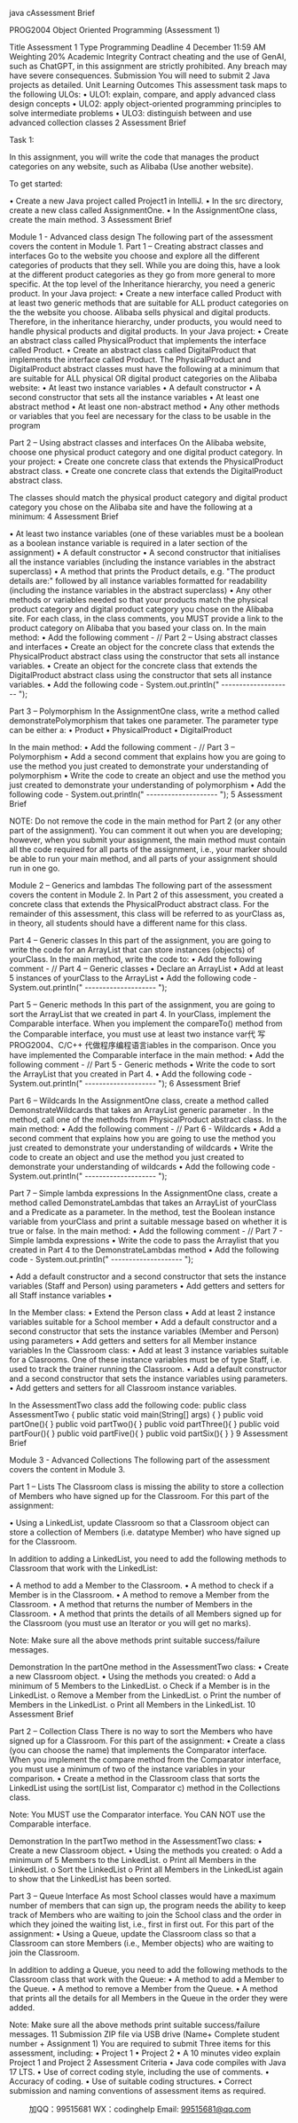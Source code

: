 java cAssessment Brief 

PROG2004 
Object Oriented Programming (Assessment 1) 
 
Title Assessment 1 
Type Programming 
Deadline 4 December 11:59 AM 
Weighting 20% 
Academic Integrity Contract cheating and the use of GenAI, such as ChatGPT, in this assignment are strictly prohibited. Any 
breach may have severe consequences. 
Submission You will need to submit 2 Java projects as detailed. 
Unit Learning Outcomes This assessment task maps to the following ULOs: 
• ULO1: explain, compare, and apply advanced class design concepts 
• ULO2: apply object-oriented programming principles to solve intermediate problems 
• ULO3: distinguish between and use advanced collection classes 2 
Assessment Brief 
 
Task 1: 
 
 In this assignment, you will write the code that manages the product categories on any website, such as Alibaba (Use another website). 
 
 To get started: 
 
• Create a new Java project called Project1 in IntelliJ. 
• In the src directory, create a new class called AssignmentOne. 
• In the AssignmentOne class, create the main method. 3 
Assessment Brief 
 
 
Module 1 - Advanced class design 
The following part of the assessment covers the content in Module 1. 
Part 1 – Creating abstract classes and interfaces 
Go to the website you choose and explore all the different categories of products that they sell. While you are doing this, have a look at the 
different product categories as they go from more general to more specific. At the top level of the Inheritance hierarchy, you need a generic 
product. In your Java project: 
• Create a new interface called Product with at least two generic methods that are suitable for ALL product categories on the the website 
you choose. 
Alibaba sells physical and digital products. Therefore, in the inheritance hierarchy, under products, you would need to handle physical products 
and digital products. In your Java project: 
• Create an abstract class called PhysicalProduct that implements the interface called Product. 
• Create an abstract class called DigitalProduct that implements the interface called Product. 
The PhysicalProduct and DigitalProduct abstract classes must have the following at a minimum that are suitable for ALL physical OR digital 
product categories on the Alibaba website: 
• At least two instance variables 
• A default constructor 
• A second constructor that sets all the instance variables 
• At least one abstract method 
• At least one non-abstract method 
• Any other methods or variables that you feel are necessary for the class to be usable in the program 
 
 
Part 2 – Using abstract classes and interfaces 
On the Alibaba website, choose one physical product category and one digital product category. In your project: 
• Create one concrete class that extends the PhysicalProduct abstract class. 
• Create one concrete class that extends the DigitalProduct abstract class. 
 
 The classes should match the physical product category and digital product category you chose on the Alibaba site and have the following at 
a minimum: 4 
Assessment Brief 
 
 
• At least two instance variables (one of these variables must be a boolean as a boolean instance variable is required in a later section of the 
assignment) 
• A default constructor 
• A second constructor that initialises all the instance variables (including the instance variables in the abstract superclass) 
• A method that prints the Product details, e.g. "The product details are:" followed by all instance variables formatted for readability 
(including the instance variables in the abstract superclass) 
• Any other methods or variables needed so that your products match the physical product category and digital product category you 
chose on the Alibaba site. 
For each class, in the class comments, you MUST provide a link to the product category on Alibaba that you based 
your class on. In the main method: 
• Add the following comment - // Part 2 – Using abstract classes and interfaces 
• Create an object for the concrete class that extends the PhysicalProduct abstract class using the constructor that sets all instance 
variables. 
• Create an object for the concrete class that extends the DigitalProduct abstract class using the constructor that sets all instance 
variables. 
• Add the following code - System.out.println(" -------------------- "); 
 
 
Part 3 – Polymorphism 
In the AssignmentOne class, write a method called demonstratePolymorphism that takes one parameter. The parameter type can be either a: 
• Product 
• PhysicalProduct 
• DigitalProduct 
 
 In the main method: 
• Add the following comment - // Part 3 – Polymorphism 
• Add a second comment that explains how you are going to use the method you just created to demonstrate your understanding of 
polymorphism 
• Write the code to create an object and use the method you just created to demonstrate your understanding of polymorphism 
• Add the following code - System.out.println(" -------------------- "); 5 
Assessment Brief 
 
 
NOTE: Do not remove the code in the main method for Part 2 (or any other part of the assignment). You can comment it out when you are 
developing; however, when you submit your assignment, the main method must contain all the code required for all parts of the assignment, i.e., 
your marker should be able to run your main method, and all parts of your assignment should run in one go. 
 
 
Module 2 – Generics and lambdas 
The following part of the assessment covers the content in Module 2. 
In Part 2 of this assessment, you created a concrete class that extends the PhysicalProduct abstract class. For the remainder of this 
assessment, this class will be referred to as yourClass as, in theory, all students should have a different name for this class. 
 
 
Part 4 – Generic classes 
In this part of the assignment, you are going to write the code for an ArrayList that can store instances (objects) of 
yourClass. In the main method, write the code to: 
• Add the following comment - // Part 4 – Generic classes 
• Declare an ArrayList 
• Add at least 5 instances of yourClass to the ArrayList 
• Add the following code - System.out.println(" -------------------- "); 
 
 
Part 5 – Generic methods 
In this part of the assignment, you are going to sort the ArrayList that we created in part 4. 
In yourClass, implement the Comparable interface. When you implement the compareTo() method from the Comparable interface, you must 
use at least two instance var代 写PROG2004、C/C++
代做程序编程语言iables in the comparison. 
Once you have implemented the Comparable interface in the main method: 
• Add the following comment - // Part 5 - Generic methods 
• Write the code to sort the ArrayList that you created in Part 4. 
• Add the following code - System.out.println(" -------------------- "); 6 
Assessment Brief 
 
 
Part 6 – Wildcards 
In the AssignmentOne class, create a method called DemonstrateWildcards that takes an ArrayList generic parameter . In 
the method, call one of the methods from PhysicalProduct abstract class. 
In the main method: 
• Add the following comment - // Part 6 - Wildcards 
• Add a second comment that explains how you are going to use the method you just created to demonstrate your understanding of wildcards 
• Write the code to create an object and use the method you just created to demonstrate your understanding of wildcards 
• Add the following code - System.out.println(" -------------------- "); 
 
 
Part 7 – Simple lambda expressions 
In the AssignmentOne class, create a method called DemonstrateLambdas that takes an ArrayList of yourClass and a Predicate as a 
parameter. In the method, test the Boolean instance variable from yourClass and print a suitable message based on whether it is true or false. 
In the main method: 
• Add the following comment - // Part 7 - Simple lambda expressions 
• Write the code to pass the Arraylist that you created in Part 4 to the DemonstrateLambdas method 
• Add the following code - System.out.println(" -------------------- "); 
 
• Add a default constructor and a second constructor that sets the instance variables (Staff and Person) using parameters 
• Add getters and setters for all Staff instance variables 
• 
 
In the Member class: 
• Extend the Person class 
• Add at least 2 instance variables suitable for a School member 
• Add a default constructor and a second constructor that sets the instance variables (Member and Person) using parameters 
• Add getters and setters for all Member instance variables 
In the Classroom class: 
• Add at least 3 instance variables suitable for a Clasrooms. One of these instance variables must be of type Staff, i.e. used to track the trainer 
running the Classroom. 
• Add a default constructor and a second constructor that sets the instance variables using parameters. 
• Add getters and setters for all Classroom instance variables. 
 
In the AssessmentTwo class add the following code: 
public class AssessmentTwo { 
public static void main(String[] args) { 
} 
public void partOne(){ 
} 
public void partTwo(){ 
} 
public void partThree(){ 
} 
public void partFour(){ 
} 
public void partFive(){ 
} 
public void partSix(){ 
} 
} 
 9 
Assessment Brief 
 
Module 3 - Advanced Collections 
The following part of the assessment covers the content in Module 3. 
 
Part 1 – Lists 
The Classroom class is missing the ability to store a collection of Members who have signed up for the Classroom. For this part of the assignment: 
 
• Using a LinkedList, update Classroom so that a Classroom object can store a collection of Members (i.e. datatype Member) who have signed up for 
the 
Classroom. 
 
In addition to adding a LinkedList, you need to add the following methods to Classroom that work with the LinkedList: 
 
• A method to add a Member to the Classroom. 
• A method to check if a Member is in the Classroom. 
• A method to remove a Member from the Classroom. 
• A method that returns the number of Members in the Classroom. 
• A method that prints the details of all Members signed up for the Classroom (you must use an Iterator or you will get no marks). 
 
Note: Make sure all the above methods print suitable success/failure messages. 
 
Demonstration 
In the partOne method in the AssessmentTwo class: 
• Create a new Classroom object. 
• Using the methods you created: 
o Add a minimum of 5 Members to the LinkedList. 
o Check if a Member is in the LinkedList. 
o Remove a Member from the LinkedList. 
o Print the number of Members in the LinkedList. 
o Print all Members in the LinkedList. 10 
Assessment Brief 
 
 
Part 2 – Collection Class 
There is no way to sort the Members who have signed up for a Classroom. For this part of the assignment: 
• Create a class (you can choose the name) that implements the Comparator interface. When you implement the compare method from the Comparator 
interface, you must use a minimum of two of the instance variables in your comparison. 
• Create a method in the Classroom class that sorts the LinkedList using the sort(List list, Comparator c) method in the Collections class. 
 
Note: You MUST use the Comparator interface. You CAN NOT use the Comparable interface. 
 
Demonstration 
In the partTwo method in the AssessmentTwo class: 
• Create a new Classroom object. 
• Using the methods you created: 
o Add a minimum of 5 Members to the LinkedList. 
o Print all Members in the LinkedList. 
o Sort the LinkedList 
o Print all Members in the LinkedList again to show that the LinkedList has been sorted. 
 
 
Part 3 – Queue Interface 
As most School classes would have a maximum number of members that can sign up, the program needs the ability to keep track of Members who 
are waiting to join the School class and the order in which they joined the waiting list, i.e., first in first out. 
For this part of the assignment: 
• Using a Queue, update the Classroom class so that a Classroom can store Members (i.e., Member objects) who are waiting to join the Classroom. 
 
 In addition to adding a Queue, you need to add the following methods to the Classroom class that work with the Queue: 
• A method to add a Member to the Queue. 
• A method to remove a Member from the Queue. 
• A method that prints all the details for all Members in the Queue in the order they were added. 
 
Note: Make sure all the above methods print suitable success/failure messages. 11
Submission ZIP file via USB drive (Name+ Complete student number + Assignment 1) 
You are required to submit Three items for this assessment, including: 
• Project 1 
• Project 2 
• A 10 minutes video explain Project 1 and Project 2 
Assessment Criteria 
• Java code compiles with Java 17 LTS. 
• Use of correct coding style, including the use of comments. 
• Accuracy of coding. 
• Use of suitable coding structures. 
• Correct submission and naming conventions of assessment items as required. 
 
         
加QQ：99515681  WX：codinghelp  Email: 99515681@qq.com
